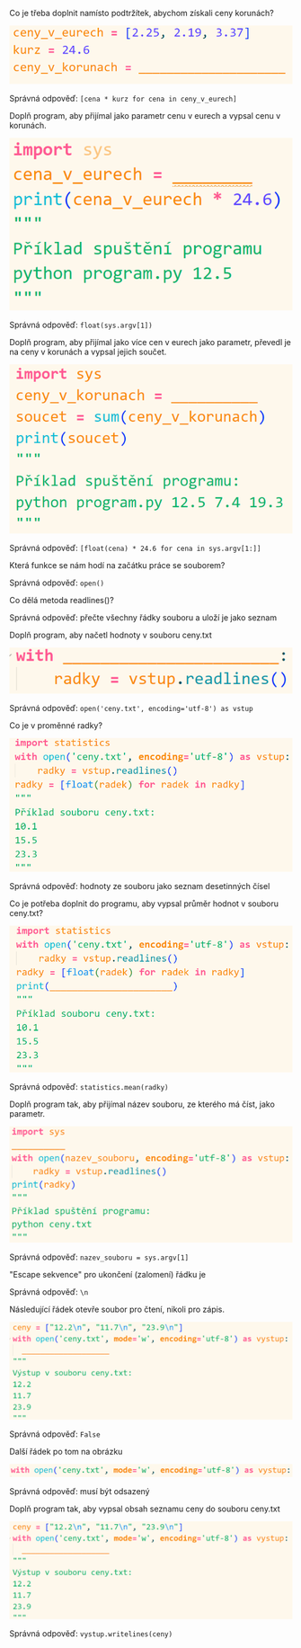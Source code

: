 Co je třeba doplnit namísto podtržítek, abychom získali ceny korunách?

![](5/1.PNG)

Správná odpověď: `[cena * kurz for cena in ceny_v_eurech]`

Doplň program, aby přijímal jako parametr cenu v eurech a vypsal cenu v korunách.

![](5/2.PNG)

Správná odpověď: `float(sys.argv[1])`

Doplň program, aby přijímal jako více cen v eurech jako parametr, převedl je na ceny v korunách a vypsal jejich součet.

![](5/3.PNG)

Správná odpověď: `[float(cena) * 24.6 for cena in sys.argv[1:]]`

Která funkce se nám hodí na začátku práce se souborem?

Správná odpověď: `open()`

Co dělá metoda readlines()?

Správná odpověď: přečte všechny řádky souboru a uloží je jako seznam

Doplň program, aby načetl hodnoty v souboru ceny.txt

![](5/6.PNG)

Správná odpověď: `open('ceny.txt', encoding='utf-8') as vstup`

Co je v proměnné radky?

![](5/7.PNG)

Správná odpověď: hodnoty ze souboru jako seznam desetinných čísel

Co je potřeba doplnit do programu, aby vypsal průměr hodnot v souboru ceny.txt?

![](5/8.PNG)

Správná odpověď: `statistics.mean(radky)`

Doplň program tak, aby přijímal název souboru, ze kterého má číst, jako parametr.

![](5/9.PNG)

Správná odpověď: `nazev_souboru = sys.argv[1]`

"Escape sekvence" pro ukončení (zalomení) řádku je

Správná odpověď: `\n`

Následující řádek otevře soubor pro čtení, nikoli pro zápis.

![](5/11.PNG)

Správná odpověď: `False`

Další řádek po tom na obrázku

![](5/12.PNG)

Správná odpověď: musí být odsazený

Doplň program tak, aby vypsal obsah seznamu ceny do souboru ceny.txt

![](5/13.PNG)

Správná odpověď: `vystup.writelines(ceny)`
